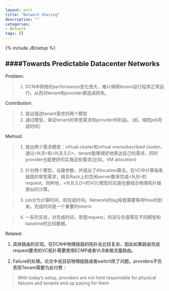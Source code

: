 ```yaml
---
layout: post
title: "Network Sharing"
description: ""
categories:
- Network 
tags: []
---
```

{% include JB/setup %}


####Towards Predictable Datacenter Networks
----

Problem:

>1. DCN中网络的performance变化很大，难以保障tenant运行程序正常运行。从而对tenant和provider都造成损失。

Contribution:

>1. 提出描述tenant需求的两个模型
>2. 通过模型，保证tenant的带宽需求和provider的利益。（如，缩短job完成时间）

Method:

>1. 提出两个需求模型：virtual cluster和virtual oversubscribed cluster。通过<N,B>和<N,B,S,O>，tenant能够很好地表达自己的需求，同时provider也能更好的实施这些需求(比如，VM allocation)

>2. 针对两个模型，设置参数，并提出了Allocation算法。在VC中计算每条链路的带宽需求，结合Rack上的空闲server数来完成<N,B>的request。同样地，<N,B,S,O>的VOC模型的实施也要结合物理拓扑做类似的计算。

>3. job分为计算时间，和完成时间。Network的lag导致需要等待flow的到来。完成时间是一个重要的metric

>4. 一系列实验，对完成时间，带宽request，利润与负载等在不同模型和baseline的比较数据。

Related:

1. 具体路由的实现。在DCN中物理链路的拓扑会比较复杂，因此如果路由完成request要求的VC拓扑需要使用ECMP或者VLB来做流量路由。

2. Failure的处理。论文中说目前物理链路或者switch除了问题。providers不负责而Tenant需要为此付费：

> With today’s setup, providers are not held responsible for physical failures and tenants end up paying for them
